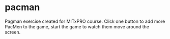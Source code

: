 # pacman

Pagman exercise created for MITxPRO course. Click one button to add more PacMen to the game, start the game to watch them move around the screen.
